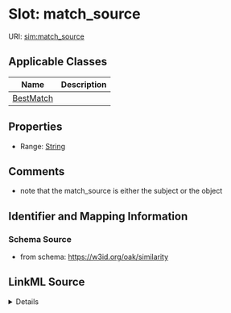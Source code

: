 # Slot: match_source

URI: [sim:match_source](https://w3id.org/linkml/similarity/match_source)



<!-- no inheritance hierarchy -->




## Applicable Classes

| Name | Description |
| --- | --- |
[BestMatch](BestMatch.md) | 






## Properties

* Range: [String](String.md)







## Comments

* note that the match_source is either the subject or the object

## Identifier and Mapping Information







### Schema Source


* from schema: https://w3id.org/oak/similarity




## LinkML Source

<details>
```yaml
name: match_source
comments:
- note that the match_source is either the subject or the object
from_schema: https://w3id.org/oak/similarity
rank: 1000
identifier: true
alias: match_source
owner: BestMatch
domain_of:
- BestMatch
range: string

```
</details>